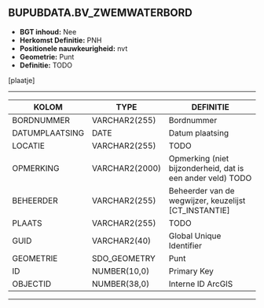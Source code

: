 ﻿## BUPUBDATA.BV_ZWEMWATERBORD


* __BGT inhoud:__ Nee
* __Herkomst Definitie:__ PNH
* __Positionele nauwkeurigheid:__ nvt
* __Geometrie:__ Punt
* __Definitie:__ TODO

[plaatje]

***

|KOLOM                               |TYPE              |DEFINITIE|
|------                              |----              |-----    |
|BORDNUMMER                            |VARCHAR2(255)    |Bordnummer
|DATUMPLAATSING                      |DATE              |Datum plaatsing|
|LOCATIE                              |VARCHAR2(255)     |TODO|
|OPMERKING                           |VARCHAR2(2000)    |Opmerking (niet bijzonderheid, dat is een ander veld) TODO|
|BEHEERDER                           |VARCHAR2(255)     |Beheerder van de wegwijzer, keuzelijst [CT_INSTANTIE]|
|PLAATS                                  |VARCHAR2(255)     |TODO|
|GUID                                |VARCHAR2(40)      |Global Unique Identifier|
|GEOMETRIE                           |SDO_GEOMETRY      |Punt|
|ID                                  |NUMBER(10,0)      |Primary Key|
|OBJECTID                            |NUMBER(38,0)   |Interne ID ArcGIS|



***
